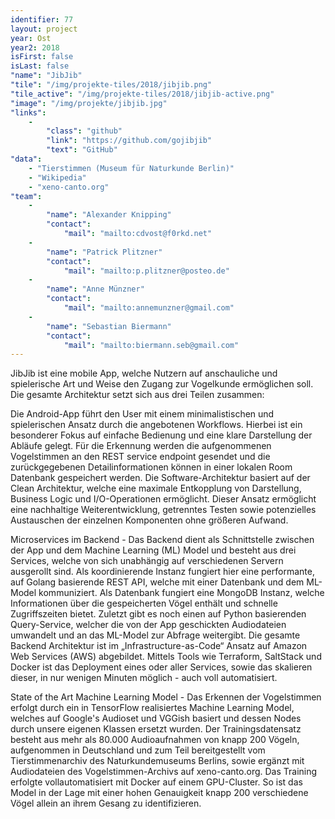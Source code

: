 ```yaml
---
identifier: 77
layout: project
year: Ost
year2: 2018
isFirst: false
isLast: false
"name": "JibJib"
"tile": "/img/projekte-tiles/2018/jibjib.png"
"tile_active": "/img/projekte-tiles/2018/jibjib-active.png"
"image": "/img/projekte/jibjib.jpg"
"links":
    -
        "class": "github"
        "link": "https://github.com/gojibjib"
        "text": "GitHub"
"data":
    - "Tierstimmen (Museum für Naturkunde Berlin)"
    - "Wikipedia"
    - "xeno-canto.org"
"team":
    -
        "name": "Alexander Knipping"
        "contact":
            "mail": "mailto:cdvost@f0rkd.net"
    -
        "name": "Patrick Plitzner"
        "contact":
            "mail": "mailto:p.plitzner@posteo.de"
    -
        "name": "Anne Münzner"
        "contact":
            "mail": "mailto:annemunzner@gmail.com"
    -
        "name": "Sebastian Biermann"
        "contact":
            "mail": "mailto:biermann.seb@gmail.com"
---
```

JibJib ist eine mobile App, welche Nutzern auf anschauliche und spielerische Art und Weise den Zugang zur Vogelkunde ermöglichen soll. Die gesamte Architektur setzt sich aus drei Teilen zusammen:

Die Android-App führt den User mit einem minimalistischen und spielerischen Ansatz durch die angebotenen Workflows. Hierbei ist ein besonderer Fokus auf einfache Bedienung und eine klare Darstellung der Abläufe gelegt. Für die Erkennung werden die aufgenommenen Vogelstimmen an den REST service endpoint gesendet und die zurückgegebenen Detailinformationen können in einer lokalen Room Datenbank gespeichert werden. Die Software-Architektur basiert auf der Clean Architektur, welche eine maximale Entkopplung von Darstellung, Business Logic und I/O-Operationen ermöglicht. Dieser Ansatz ermöglicht eine nachhaltige Weiterentwicklung, getrenntes Testen sowie potenzielles Austauschen der einzelnen Komponenten ohne größeren Aufwand.

Microservices im Backend - Das Backend dient als Schnittstelle zwischen der App und dem Machine Learning (ML) Model und besteht aus drei Services, welche von sich unabhängig auf verschiedenen Servern ausgerollt sind. Als koordinierende Instanz fungiert hier eine performante, auf Golang basierende REST API, welche mit einer Datenbank und dem ML-Model kommuniziert. Als Datenbank fungiert eine MongoDB Instanz, welche Informationen über die gespeicherten Vögel enthält und schnelle Zugriffszeiten bietet. Zuletzt gibt es noch einen auf Python basierenden Query-Service, welcher die von der App geschickten Audiodateien umwandelt und an das ML-Model zur Abfrage weitergibt. Die gesamte Backend Architektur ist im „Infrastructure-as-Code“ Ansatz auf Amazon Web Services (AWS) abgebildet. Mittels Tools wie Terraform, SaltStack und Docker ist das Deployment eines oder aller Services, sowie das skalieren dieser, in nur wenigen Minuten möglich - auch voll automatisiert.

State of the Art Machine Learning Model - Das Erkennen der Vogelstimmen erfolgt durch ein in TensorFlow realisiertes Machine Learning Model, welches auf Google's Audioset und VGGish basiert und dessen Nodes durch unsere eigenen Klassen ersetzt wurden. Der Trainingsdatensatz besteht aus mehr als 80.000 Audioaufnahmen von knapp 200 Vögeln, aufgenommen in Deutschland und zum Teil bereitgestellt vom Tierstimmenarchiv des Naturkundemuseums Berlins, sowie ergänzt mit Audiodateien des Vogelstimmen-Archivs auf xeno-canto.org. Das Training erfolgte vollautomatisiert mit Docker auf einem GPU-Cluster. So ist das Model in der Lage mit einer hohen Genauigkeit knapp 200 verschiedene Vögel allein an ihrem Gesang zu identifizieren.
